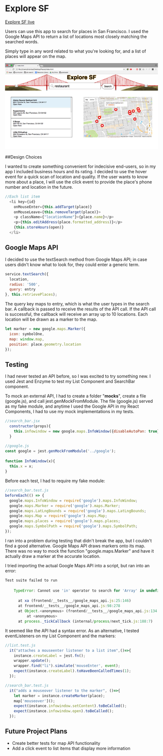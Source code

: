 # Explore SF

[Explore SF live](https://bpsimusic.github.io/ExploreSF/)

Users can use this app to search for places in San Francisco.
I used the Google Maps API to return a list of locations
most closely matching the searched words.

Simply type in any word related to what you're looking for, and a list of places
will appear on the map.

![demo of project](/docs/demo.png)

##Design Choices

I wanted to create something convenient for indecisive end-users, so in my app
I included business hours and its rating. I decided
to use the hover event for a quick scan of location and quality. If the user wants to know more about a place,
I will use the click event to provide the place's phone number and location in the future.

```javascript
//Each list item
  <li key={id}
    onMouseEnter={this.addTarget(place)}
    onMouseLeave={this.removeTarget(place)}>
    <p className={"locationName"}>{place.name}</p>
    <p>{this.editAddress(place.formatted_address)}</p>
    {this.storeHours(open)}
  </li>
```

## Google Maps API

I decided to use the textSearch method from Google Maps API; in case users didn't
know what to look for, they could enter a generic term.

```javascript
service.textSearch({
  location,
  radius: '500',
  query: entry
}, this.retrievePlaces);
```

The query key maps to entry, which is what the user types in the search bar. A callback
is passed to receive the results of the API call. If the API call is successful, the callback
will receive an array up to 10 locations. Each location will be drawn as a marker to the map.


```javascript
let marker = new google.maps.Marker({
  icon: symbolOne,
  map: window.map,
  position: place.geometry.location
});
```

## Testing

I had never tested an API before, so I was excited to try something new. I used Jest and Enzyme
to test my List Component and SearchBar component.

To mock an external API, I had to create a folder "__mocks__", create a file (google.js), and call jest.genMockFromModule. The file (google.js) served as my fake module, and anytime I used
the Google API in my React Components, I had to use my mock implementations in my tests.  

```javascript
//search_bar.jsx
  constructor(props){
    this.infowindow = new google.maps.InfoWindow({disableAutoPan: true});
  }
```

```javascript
//google.js
const google = jest.genMockFromModule('../google');

function InfoWindow(x){
  this.x = x;
}
```

Before each test, I had to require my fake module:

```javascript
//search_bar.test.js
beforeEach(() => {
  google.maps.InfoWindow = require('google').maps.InfoWindow;
  google.maps.Marker = require('google').maps.Marker;
  google.maps.LatLngBounds = require('google').maps.LatLngBounds;
  google.maps.Map = require('google').maps.Map;
  google.maps.places = require('google').maps.places;
  google.maps.SymbolPath = require('google').maps.SymbolPath;
});
```
I ran into a problem during testing that didn't break the app, but I couldn't find a good alternative. Google Maps API draws markers onto its map. There was no way to mock the function
"google.maps.Marker" and have it actually draw a marker at the accurate location.

I tried importing the actual Google Maps API into a script, but ran into an error:

```javascript
Test suite failed to run

    TypeError: Cannot use 'in' operator to search for 'Array' in undefined

      at xa (frontend/__tests__/google_maps_api.js:25:146)
      at frontend/__tests__/google_maps_api.js:98:278
      at Object.<anonymous> (frontend/__tests__/google_maps_api.js:134:85)
          at <anonymous>
      at process._tickCallback (internal/process/next_tick.js:188:7)

```

It seemed like the API had a syntax error. As an alternative, I tested eventListeners on my List Component and the markers:


```javascript
//list.test.js
  it("attaches a mouseenter listener to a list item",()=>{
    instance.createLabel = jest.fn();
    wrapper.update();
    wrapper.find("li").simulate('mouseEnter', event);
    expect(instance.createLabel).toHaveBeenCalledTimes(1);
  });
```
```javascript
//search_bar.test.js
  it("adds a mouseover listener to the marker", ()=>{
    let marker = instance.createMarker(place);
    map['mouseover']();
    expect(instance.infowindow.setContent).toBeCalled();
    expect(instance.infowindow.open).toBeCalled();
  });
```

## Future Project Plans

- Create better tests for map API functionality
- Add a click event to list items that display more information
